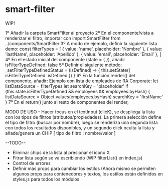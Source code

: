 # smart-filter
WIP!

1º Añadir la carpeta SmartFilter al proyecto
2º En el componente/vista a renderizar el filtro, importar con import SmartFilter from ../components/SmartFilter
3º A modo de ejemplo, definir la siguiente lista demo:
const filterTypes = [
  { value: 'name', placeholder: 'Nombre' },
  { value: 'lastName', placeholder: 'Apellido' },
  { value: 'email', placeholder: 'Email' },
]
4º En el estado inicial del componente (state = { }), añadir isFilterTypeDefined: false
5º Definir el siguiente método: 
_setFilterTypeDefinedStatus = (isDefined) => {
  this.setState({ isFilterTypeDefined: isDefined })
}
6º En la función render() del componente, añadir:
Ejemplo con lista de empleados de RA Corporate:
let listDataSource = filterTypes
let searchKey = 'placeholder'
if (this.state.isFilterTypeDefined && employees && employees.byHash) {
  listDataSource = Object.values(employees.byHash)
  searchKey = 'firstName'
}
7º En el return() junto al resto de componentes del render,
<SmartFilter
  listDataSource={listDataSource}
  setFilterTypeDefinedStatus={this._setFilterTypeDefinedStatus}
  isFilterTypeDefined={this.state.isFilterTypeDefined}
  searchKey={searchKey}
/>

MODO DE USO - Hacer focus en el textInput (clicK), se despliega la lista con los tipos de filtros (atributos/propiedades). 
La primera selección define el tipo de filtro (buscar por nombre), luego se renderiza una segunda lista con todos los resultados disponibles,
y un segundo click oculta la lista y añade/genera un CHIP [ tipo de filtro : nombre/valor ]

--TODO--
* Eliminar chips de la lista al presionar el icono X
* Fitrar lista según se va escribiendo (WIP filterList() en index.js)
* Control de errores
* Definir más props para cambiar los estilos (Ahora mismo se permiten algunos props para contenedores y textos, los estilos están definidos en styles.js para todos los módulos
